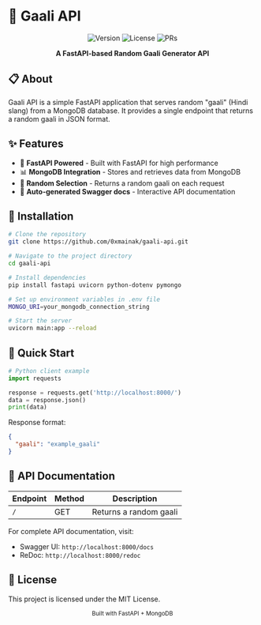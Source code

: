 # 🌈 Gaali API

<div align="center">

![Version](https://img.shields.io/badge/version-1.0.0-blue?style=for-the-badge)
![License](https://img.shields.io/badge/license-MIT-green?style=for-the-badge)
![PRs](https://img.shields.io/badge/PRs-welcome-brightgreen?style=for-the-badge)

**A FastAPI-based Random Gaali Generator API**

</div>

## 📋 About

Gaali API is a simple FastAPI application that serves random "gaali" (Hindi slang) from a MongoDB database. It provides a single endpoint that returns a random gaali in JSON format.

## ✨ Features

- 🚀 **FastAPI Powered** - Built with FastAPI for high performance
- 📊 **MongoDB Integration** - Stores and retrieves data from MongoDB
- 🔄 **Random Selection** - Returns a random gaali on each request
- 📝 **Auto-generated Swagger docs** - Interactive API documentation

## 🔧 Installation

```bash
# Clone the repository
git clone https://github.com/0xmainak/gaali-api.git

# Navigate to the project directory
cd gaali-api

# Install dependencies
pip install fastapi uvicorn python-dotenv pymongo

# Set up environment variables in .env file
MONGO_URI=your_mongodb_connection_string

# Start the server
uvicorn main:app --reload
```

## 🚀 Quick Start

```python
# Python client example
import requests

response = requests.get('http://localhost:8000/')
data = response.json()
print(data)
```

Response format:
```json
{
  "gaali": "example_gaali"
}
```

## 📘 API Documentation

| Endpoint | Method | Description |
|----------|--------|-------------|
| `/` | GET | Returns a random gaali |

For complete API documentation, visit:
- Swagger UI: `http://localhost:8000/docs`
- ReDoc: `http://localhost:8000/redoc`

## 📄 License

This project is licensed under the MIT License.

<div align="center">
  <sub>Built with FastAPI + MongoDB</sub>
</div>
